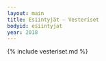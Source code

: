 ```yaml
---
layout: main
title: Esiintyjät – Vesteriset
bodyid: esiintyjat
year: 2018
---
```

{% include vesteriset.md %}

